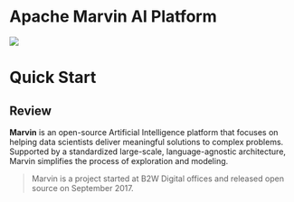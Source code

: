 # Apache Marvin AI Platform

![](https://images-americanas.b2w.io/img/_staging/marvin/marvin.png)

# Quick Start

## Review

**Marvin** is an open-source Artificial Intelligence platform that focuses on helping data scientists deliver meaningful solutions to complex problems. Supported by a standardized large-scale, language-agnostic architecture, Marvin simplifies the process of exploration and modeling.


> Marvin is a project started at B2W Digital offices and released open source on September 2017.
